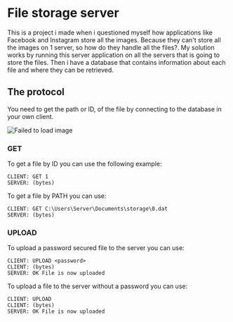 # File storage server
This is a project i made when i questioned myself how applications like Facebook and Instagram store all the images.
Because they can't store all the images on 1 server, so how do they handle all the files?. My solution works by running this server application
on all the servers that is going to store the files. Then i have a database that contains information about each file and where they can be
retrieved. 

## The protocol

You need to get the path or ID, of the file
by connecting to the database in your own client.


![Failed to load image](https://raw.githubusercontent.com/MariusLien/FileStorageServer/blob/master/res/filestoragemodel.png)


### GET

To get a file by ID you can use the following example:


```
CLIENT: GET 1
SERVER: (bytes)
```

To get a file by PATH you can use:

```
CLIENT: GET C:\Users\Server\Documents\storage\0.dat
SERVER: (bytes)
```

### UPLOAD

To upload a password secured file to the server you can use:

```
CLIENT: UPLOAD <password>
CLIENT: (bytes)
SERVER: OK File is now uploaded
```

To upload a file to the server without a password you can use:

```
CLIENT: UPLOAD
CLIENT: (bytes)
SERVER: OK File is now uploaded
```
